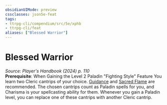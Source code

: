 ```yaml
---
obsidianUIMode: preview
cssclasses: json5e-feat
tags:
- ttrpg-cli/compendium/src/5e/xphb
- ttrpg-cli/feat
aliases: ["Blessed Warrior"]
---
```

# Blessed Warrior
*Source: Player's Handbook (2024) p. 110*  
**Prerequisite**: When Gaining the Level 2 Paladin "Fighting Style" Feature
You learn two Cleric cantrips of your choice. [Guidance](Misc%20Files/CLI/compendium/spells/guidance-xphb.md) and [Sacred Flame](Misc%20Files/CLI/compendium/spells/sacred-flame-xphb.md) are recommended. The chosen cantrips count as Paladin spells for you, and Charisma is your spellcasting ability for them. Whenever you gain a Paladin level, you can replace one of these cantrips with another Cleric cantrip.